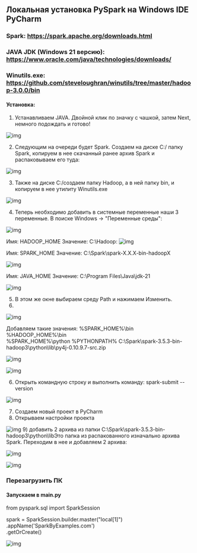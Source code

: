 ## Локальная установка PySpark на Windows IDE PyCharm
### Spark: https://spark.apache.org/downloads.html
### JAVA JDK (Windows 21 версию): https://www.oracle.com/java/technologies/downloads/
### Winutils.exe: https://github.com/steveloughran/winutils/tree/master/hadoop-3.0.0/bin

#### Установка:

1) Устанавливаем JAVA. Двойной клик по значку с чашкой, затем Next, немного подождать и готово!

![img](https://ucarecdn.com/74f2ca22-77d6-4103-860e-aad0584709b3/)


2) Следующим на очереди будет Spark. Создаем на диске С:/ папку Spark, копируем в нее скачанный ранее архив Spark и распаковываем его туда:

![img](https://ucarecdn.com/111192aa-71b1-493e-be56-49981451cfda/)

3) Также на диске C:/создаем папку Hadoop, а в ней папку bin, и копируем в нее утилиту Winutils.exe

![img](https://ucarecdn.com/6b4d9d42-62b2-4721-9861-841354d176b9/)

4) Теперь необходимо добавить в системные переменные наши 3 переменные. В поиске Windows -> "Переменные среды":

![img](https://ucarecdn.com/1f2f6d27-ec4c-48f9-9fe9-3e5bb2ea7d73/)

Имя: HADOOP_HOME Значение: C:\Hadoop:
![img](https://ucarecdn.com/23dd7e50-ed5f-4bcf-8916-a1ed3775c950/)

Имя: SPARK_HOME Значение: C:\Spark\spark-X.X.X-bin-hadoopX

![img](https://ucarecdn.com/2ce2adeb-0568-4551-a137-1eb907d8d9b9/)

Имя: JAVA_HOME Значение: C:\Program Files\Java\jdk-21

![img](https://ucarecdn.com/d6775c21-c8e5-4a7c-956f-031c6682e520/)


5) В этом же окне выбираем среду Path и нажимаем Изменить.
6) 
![img](https://ucarecdn.com/0b04dcbc-5112-4e13-93ce-ec63f2cfd4c4/)

Добавляем такие значения:
%SPARK_HOME%\bin 
%HADOOP_HOME%\bin  
%SPARK_HOME%\python 
%PYTHONPATH%
C:\Spark\spark-3.5.3-bin-hadoop3\python\lib\py4j-0.10.9.7-src.zip

![img](https://ucarecdn.com/70e45558-89ab-46cd-979a-a420d7da6556/)

![img](https://ucarecdn.com/d90873c2-d5b1-4f13-9dea-0e3ce27d8ed8/)

6) Открыть командную строку и выполнить команду: spark-submit --version

![img](https://ucarecdn.com/463de732-19d5-44b0-a670-bd84c8bb3d14/)

7) Создаем новый проект в PyCharm
8) Открываем настройки проекта

![img](https://ucarecdn.com/8dbdc080-bcbf-474e-829f-5565ec5fe6a0/)
9) добавить 2 архива из папки C:\Spark\spark-3.5.3-bin-hadoop3\python\libЭто папка из распакованного изначально архива Spark. 
Переходим в нее и добавляем 2 архива:

![img](https://ucarecdn.com/46c3f23c-59b5-4232-9aea-22c97bbe95d0/)

![img](https://ucarecdn.com/3fd7f356-d2b4-4d67-9738-a0a637f1262c/)

### Перезагрузить ПК

#### Запускаем в main.py

from pyspark.sql import SparkSession

spark = SparkSession.builder.master("local[1]") \
 .appName('SparkByExamples.com') \
 .getOrCreate()

![img](https://ucarecdn.com/88f949c4-f27a-4196-906d-bc18b4b6c099/)